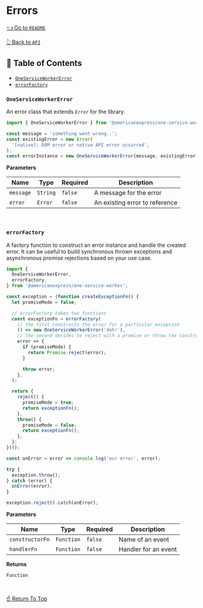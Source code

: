 # Errors

[👈 Go to `README`](../../README.md)

[👆 Back to `API`](./README.md)

## 📖 Table of Contents

- [`OneServiceWorkerError`](#-oneserviceworkererror)
- [`errorFactory`](#-errorfactory)

### `OneServiceWorkerError`

An error class that extends `Error` for the library.

```js
import { OneServiceWorkerError } from '@americanexpress/one-service-worker';

const message = 'something went wrong..';
const existingError = new Error(
  '[native]: DOM error or native API error occurred',
);
const errorInstance = new OneServiceWorkerError(message, existingError);
```

**Parameters**

| Name | Type | Required | Description |
| --- | --- | --- | --- |
| `message` | `String` | `false` | A message for the error |
| `error` | `Error` | `false` | An existing error to reference |

&nbsp;

### `errorFactory`

A factory function to construct an error instance and handle the created error.
It can be useful to build synchronous thrown exceptions and asynchronous promise rejections
based on your use case.

```js
import {
  OneServiceWorkerError,
  errorFactory,
} from '@americanexpress/one-service-worker';

const exception = (function createExceptionFn() {
  let promiseMode = false;

  // errorFactory takes two functions
  const exceptionFn = errorFactory(
    // the first constructs the error for a particular exception
    () => new OneServiceWorkerError('doh!'),
    // the second decides to reject with a promise or throw the constructed error
    error => {
      if (promiseMode) {
        return Promise.reject(error);
      }

      throw error;
    },
  );

  return {
    reject() {
      promiseMode = true;
      return exceptionFn();
    },
    throw() {
      promiseMode = false;
      return exceptionFn();
    },
  };
})();

const onError = error => console.log('our error', error);

try {
  exception.throw();
} catch (error) {
  onError(error);
}

exception.reject().catch(onError);
```

**Parameters**

| Name | Type | Required | Description |
| --- | --- | --- | --- |
| `constructorFn` | `Function` | `false` | Name of an event |
| `handlerFn` | `Function` | `false` | Handler for an event |

**Returns**

`Function`

&nbsp;

[☝️ Return To Top](#-&#x1F4D6;-table-of-contents)